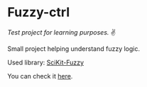 # Fuzzy-ctrl

*Test project for learning purposes.* :v:

Small project helping understand fuzzy logic. 

Used library: [SciKit-Fuzzy](http://pythonhosted.org/scikit-fuzzy/overview.html)

You can check it 
[here]().

